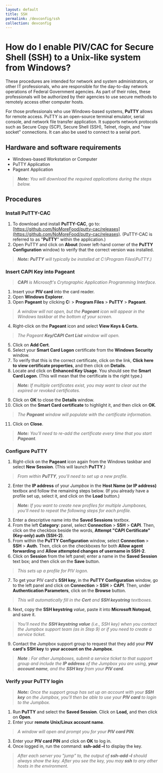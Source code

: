 ```yaml
---
layout: default
title: SSH
permalink: /devconfig/ssh
collection: devconfig
---
```

# How do I enable PIV/CAC for Secure Shell (SSH) to a Unix-like system from Windows?

These procedures are intended for network and system administrators, or other IT professionals, who are responsible for the day-to-day network operations of Federal Government agencies.  As part of their roles, these professionals will be authorized by their agencies to use secure methods to remotely access other computer hosts.

For those professionals who use Windows-based systems, **PuTTY** allows for remote access. PuTTY is an open-source terminal emulator, serial console, and network file transfer application. It supports network protocols such as Secure Copy (SCP), Secure Shell (SSH), Telnet, rlogin, and &quot;raw socket&quot; connections. It can also be used to connect to a serial port.

## Hardware and software requirements

- Windows-based Workstation or Computer
- PuTTY Application
- Pageant Application

> _**Note:**  You will download the required applications during the steps below._

## Procedures

### Install PuTTY-CAC

1. To download and install **PuTTY-CAC**, go to: [https://github.com/NoMoreFood/putty-cac/releases](https://github.com/NoMoreFood/putty-cac/releases).  (PuTTY-CAC is referred to as &quot;**PuTTY**&quot; within the application.)
2. Open PuTTY and click on **About** (lower left-hand corner of the **PuTTY Configuration** window) to verify that the correct version was installed.

> _**Note:** **PuTTY** will typically be installed at C:\Program Files\PuTTY.)_

### Insert CAPI Key into Pageant

> _**CAPI** is Microsoft's Crytographic Application Programming Interface._

1. Insert your **PIV card** into the card reader.
2. Open **Windows Explorer**.
3. Open **Pageant** by clicking **C:** &gt; **Program Files** &gt; **PuTTY** &gt; **Pageant**.

> _A window will not open, but the **Pageant** icon will appear in the Windows taskbar at the bottom of your screen._

4. Right-click on the **Pageant** icon and select **View Keys &amp; Certs.**

> _The Pageant **Key/CAPI Cert List** window will open._

5. Click on **Add Cert**.
6. Select your **Smart Card Logon** certificate from the **Windows Security** window.
7. To verify that this is the correct certificate, click on the link, **Click here to view certificate properties**, and then click on **Details**.
8. Locate and click on **Enhanced Key Usage**. You should see the **Smart Card Logon**. (This will mean that the certificate is the right type.)

> _**Note:** If multiple certificates exist, you may want to clear out the expired or revoked certificates._

9. Click on **OK** to close the **Details** window.
10. Click on the **Smart Card certificate** to highlight it, and then click on **OK**.

> _The **Pageant** window will populate with the certificate information._

11. Click on **Close**.

> _**Note:** You'll need to re-add the certificate every time that you start **Pageant**._

### Configure PuTTY

1. Right-click on the **Pageant** icon again from the Windows taskbar and select **New Session**.  (This will launch **PuTTY**.)

> _From within **PuTTY**, you'll need to set up a new profile._  

2. Enter the **IP address** of your _Jumpbox_ in the **Host Name (or IP address)** textbox and follow the remaining steps below.  (If you already have a profile set up, select it, and click on the **Load** button.)

> _**Note:** If you want to create new profiles for multiple Jumpboxes, you'll need to repeat the following steps for each profile._

3. Enter a descriptive name into the **Saved Sessions** textbox.
4. From the left **Category**: panel, select **Connection** &gt; **SSH** &gt; **CAPI**. Then, click on the checkbox beside the words, **Attempt &quot;CAPI Certificate&quot; (Key-only) auth (SSH-2)**.
5. From within the **PuTTY Configuration** window, select **Connection** &gt; **SSH** &gt; **Auth**. Then, click on the checkboxes for both **Allow agent forwarding** and **Allow attempted changes of username in SSH-2**.
6. Click on **Session** from the left panel; enter a name in the **Saved Session** text box; and then click on the **Save** button. 

> _This sets up a profile for PIV logon._

7. To get your PIV card&#39;s **SSH key**, in the **PuTTY Configuration** window, go to the left panel and click on **Connection** &gt; **SSH** &gt; **CAPI**.  Then, under **Authentication Parameters**, click on  the **Browse** button.  

> _This will automatically fill in the **Cert** and **SSH keystring** textboxes._

8. Next, copy the **SSH keystring** _value_, paste it into **Microsoft Notepad**, and save it.  

> _You'll need the **SSH keystring value** (i.e., _SSH key_) when you contact the Jumpbox support team (as in Step 9) or if you need to create a service ticket._

9. Contact the Jumpbox support group to request that they add your **PIV card&#39;s SSH key** to **your account on the Jumpbox**.

> _**Note** : For other Jumpboxes, submit a service ticket to that support group and include the **IP address** of the Jumpbox you are using, **your account name**, and the **SSH key** from your **PIV card**._

### Verify your PuTTY login

> _**Note:** Once the support group has set up an account with your **SSH key** on the Jumpbox, you'll then be able to use your **PIV card** to login to the Jumpbox._

1. Run **PuTTY** and select the **Saved Session**. Click on **Load,** and then click on **Open**.
2. Enter your **remote Unix/Linux account name**.  

> _A window will open and prompt you for your **PIV card PIN**._

3. Enter your **PIV card PIN** and click on **OK** to log in.
4. Once logged in, run the command: **ssh-add –l** to display the key.  

> _After each server you &quot;jump&quot; to, the output of **ssh-add –l** should always show the key.  After you see the key, you may **ssh** to any other hosts in the environment._
